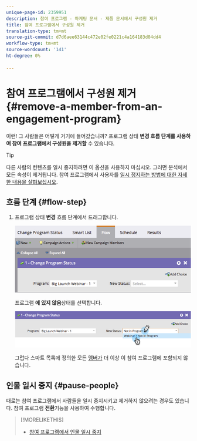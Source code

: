 ```yaml
---
unique-page-id: 2359951
description: 참여 프로그램 - 마케팅 문서 - 제품 문서에서 구성원 제거
title: 참여 프로그램에서 구성원 제거
translation-type: tm+mt
source-git-commit: d7d6aee63144c472e02fe0221c4a164183d04dd4
workflow-type: tm+mt
source-wordcount: '141'
ht-degree: 0%

---
```



# 참여 프로그램에서 구성원 제거 {#remove-a-member-from-an-engagement-program}

이런! 그 사람들은 어떻게 거기에 들어갔습니까? 프로그램 상태 **변경 흐름 단계를 사용하여 참여 프로그램에서 구성원을 제거할** 수 있습니다.

>[!TIP]
>
>다른 사람의 컨텐츠를 일시 중지하려면 이 옵션을 사용하지 마십시오. 그러면 분석에서 모든 속성이 제거됩니다.  참여 프로그램에서 사용자를 [일시 정지하는 방법에 대한 자세한 내용을 살펴보십시오](pause-people-in-an-engagement-program.md).

## 흐름 단계 {#flow-step}

1. 프로그램 상태 **변경** 흐름 단계에서 드래그합니다.

   ![](assets/image2014-9-15-18-3a15-3a57.png)

   프로그램 **에 있지 않음**&#x200B;상태를 선택합니다.

   ![](assets/image2014-9-15-18-3a16-3a2.png)

   그럽다 스마트 목록에 정의한 모든 [멤버가](../../../../product-docs/core-marketo-concepts/smart-lists-and-static-lists/creating-a-smart-list/create-a-smart-list.md) 더 이상 이 참여 프로그램에 포함되지 않습니다.

## 인물 일시 중지  {#pause-people}

때로는 참여 프로그램에서 사람들을 일시 중지시키고 제거하지 않으려는 경우도 있습니다. 참여 프로그램 **전환**&#x200B;기능을 사용하여 수행합니다.

>[!MORELIKETHIS]
>
>* [참여 프로그램에서 인물 일시 중지](pause-people-in-an-engagement-program.md)

